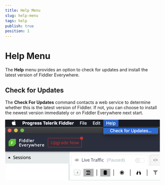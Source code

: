 ```yaml
---
title: Help Menu
slug: help-menu
tags: help
publish: true
position: 1
---
```


# Help Menu

The **Help** menu provides an option to check for updates and install the latest version of Fiddler Everywhere.

## Check for Updates

The **Check For Updates** command contacts a web service to determine whether this is the latest version of Fiddler. If not, you can choose to install the newest version immediately or on Fiddler Everywhere next start.

![check-for-update](../../images/menu/menu-help-update.png)

